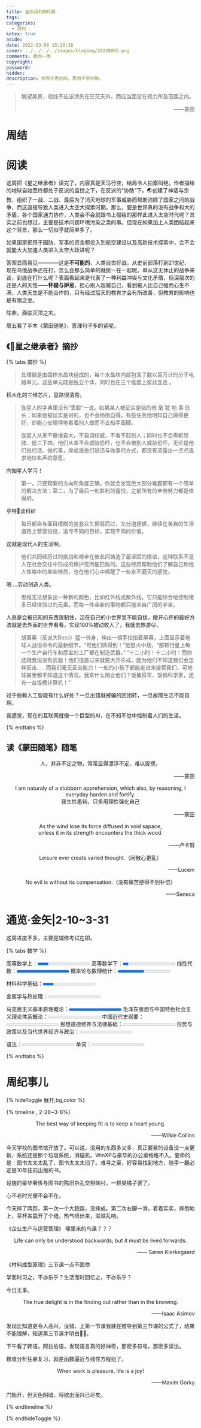 ```yaml
---
title: 金石周刊005期
tags:
categories:
  - 周刊
katex: true
aside: 
date: 2022-03-06 15:20:38
cover: ../../../../images/blogimg/20220005.png
comments: 我的一周
copyright:
password:
hidden: 
description: 学而不思则罔，思而不学则殆。
---
```


> <center>眺望美景，视线不应该消失在茫茫天外，而应当固定在视力所及范围之内。</center>
> <p align="right">——蒙田</p>

# 周结



# 阅读

这周把《星之继承者》读完了，内容真是天马行空，结局令人拍案叫绝。作者描绘的地球自始至终都处于反派的监控之下，在反派的“协助”下，🌏创建了神话与宗教，组织了一战、二战、最后为了消灭地球的军事威胁而帮助消除了国家之间的战争，而这直接导致人类进入太空大探索时期。那么，要是世界真的没有战争和大的矛盾，各个国家通力协作，人类会不会就跟书上描绘的那样此进入太空时代呢？其实之前也想过，主要是技术问题环境污染之类的事。但现在如果加上人类团结起来这个背景，那么一切似乎就简单多了。

如果国家把用于国防、军事的资金都投入到航空建设以及高新技术探索中，会不会就能大大加速人类进入太空大跃进呢？

答案显而易见————这是**不可能的**，人类自古好战，从史前部落打到21世纪，现在乌俄战争还在打，怎么会那么简单的就统一在一起呢。单从这无休止的战争来谈，到底在打什么呢？表面看起来是代表了一种利益冲突与文化矛盾，但深层次的还是人的天性——**怀疑与妒忌**，担心别人超越自己，看到被人比自己强而心生不满，人类天生是不能合作的，只有经过后天的教育才会有所改善，但教育的影响也是有限之至。

除非，面临灭顶之灾。

周五看了半本《蒙田随笔》，哲理句子多的紧呢。

## 《🌌星之继承者》摘抄

{% tabs 摘抄 %}
<!-- tab 🧿想象 -->

>处理器是由固体水晶块组成的，每个水晶块内部包含了数以百万计的分子电路单元。这些单元既是独立个体，同时也在三个维度上彼此互连 。

积木化的三维芯片，思路很清秀。

> 伽星人的字典里没有“丢脸”一说。如果某人被证实是错的他 毫 犹 地 事 低 头；如果他被证实是对的，也不会扬扬自得。有些任务他明知自己做得更好，却能心安理得地看着别人做而不去指手画脚。
>
> 伽星人从来不傲慢自大，不自诩权威，不看不起别人；同时也不会卑躬屈膝、低三下四。他们从来不会威胁恐吓，也不会被别人威胁恐吓。无论是他们说的话、做的事，抑或是他们说话与做事的方式，都没有流露出一点点追求地位名声的意愿。

向伽星人学习！

<!-- endtab -->

<!-- tab 🤔思考 -->

> 第一，只要观察的方向和角度正确，你就会发现绝大部分难题都有一个简单的解决方法；第二，为了最后一刻胜利的喜悦，之前所有的辛劳努力都是值得的。

亨特🥸谈科研

> 每日都会与面目模糊的芸芸众生擦肩而过，又分道扬镳，继续在各自的生活道路上营营役役，追寻不同的目标，实现不同的价值。
> 

这就是现代人的生活啊。

> 他们共同经历过的挑战和艰辛在彼此间铸造了最坚固的情谊，这种联系不是人在社会交往中形成的保护壳所能匹敌的。这些经历帮助他们了解自己和他人性格中的某些特质，也在他们心中唤醒了一些永不磨灭的感觉。

嗯….劳动创造人类。

> 思维无法想象出一种新的颜色，比如红外线或紫外线。它只能综合地控制诸多已经体验过的元素。而每一件全新的事物都只能来自广阔的宇宙。

人总是会被已知的东西限制住，活在自己的小世界里不能自拔，敞开心怀的最好方法就是去外面的世界看看，实现100%被动收入了，我就去旅游😛。

<!-- endtab -->

<!-- tab 🤣幽默 -->

> 胡里奥（反派大Boss）猛一转身，伸出一根手指指着屏幕，上面显示着地球人战役命令的最新细节。“可他们做得到！”他怒火中烧，“那颗行星上每一个生产自行车和尿盆的工厂都在制造武器。” 
> “十二小时！十二小时！而你还跟我说没有武器！他们径直过来就要大开杀戒，因为他们不知道我们会怎样反击……而我们毫无反击能力！一船的小孩子都能走进来接管我们，可地球甚至都不知道这个情况。我拿什么阻止他们？饭桶将军、饭桶科学家，还有一台饭桶计算机！” 

过于依赖人工智能有什么好处？一旦出错就被骗的团团转，一旦故障生活不能自理。

我感觉，现在的互联网就像一个巨型的AI，在不知不觉中控制着人们的生活。

<!-- endtab -->
{% endtabs %}

## 读《蒙田随笔》随笔



<center>人，并非不定之物，常常显得漂浮不定、难以捉摸。</center>
<p align="right">——蒙田</p>

<center>I am naturaly of a stubborn apprehension, which also, by reasoning, I everyday harden and fortify.</center>
<center>我生性愚钝，只多用理性强化自己</center>
<p align="right">——蒙田</p>

<center>As the wind lose its force diffused in void sapace,</center>
<center>unless it in its strength encounters the thick wood.</center>
<p align="right">——卢卡努</p>

<center>Leisure ever creats varied thought.（闲散心更乱）</center>
<p align="right">——Lucem</p>

<center>No evil is without its compensation.（没有痛苦便得不到补偿）</center>
<p align="right">——Seneca</p>



# 通览·金矢|2-10~3-31

这周进度不多，主要是辅修考试在即。

{% tabs 数学 %}
<!-- tab 数学 -->

高等数学上：<progress max="100" value="20" id="progress"></progress>
高等数学下：<progress max="100" value="10" id="progress"></progress>
线性代数：<progress max="100" value="100" id="progress"></progress>
概率论与数理统计：<progress max="100" value="50" id="progress"></progress>

<!-- endtab -->

<!-- tab 专业课 -->

材料科学基础：<progress max="100" value="20" id="progress"></progress>

金属学与热处理：<progress max="100" value="0" id="progress"></progress>

<!-- endtab -->

<!-- tab 政治 -->

马克思主义基本原理概论：<progress max="20" value="20" id="progress"></progress>
毛泽东思想与中国特色社会主义理论体系概论：<progress max="100" value="0" id="progress"></progress>
中国近代史纲要：<progress max="100" value="0" id="progress"></progress>
思想道德修养与法律基础：<progress max="100" value="0" id="progress"></progress>
形势与政策以及当代世界经济与政治：<progress max="100" value="0" id="progress"></progress>

<!-- endtab -->

<!-- tab 英语 -->

语法：<progress max="100" value="0" id="progress"></progress>
单词：<progress max="100" value="0" id="progress"></progress>

<!-- endtab -->
{% endtabs %}

# 周纪事儿

{% hideToggle 展开,bg,color %}

{% timeline ,  2-28~3-6%}

<!-- timeline 周一 -->

 <center>The best way of keeping fit is to keep a heart young. </center>
 <p align="right">——Wilkie Collins</p>

今天学校的图书馆开放了。可以说，没用的东西多又多，真正要紧的设备没一点更新，系统还是那个垃圾系统，消磁机、WinXP与豪华的办公桌格格不入。要命的是：图书太太太乱了，图书太太太旧了。难寻之至，好容易找到地方，随手一翻必定是10年往前出版的书。

设施的豪华奢侈与图书的陈旧杂乱交相映衬，一颗臭橘子罢了。

心不老时光便不会不在。

<!-- endtimeline -->
<!-- timeline 周二 -->
今天摔了两跤，第一次一个大趔趄，没摔成。第二次右脚一滑，着着实实，摔倒地上，茶杯盖震开了个缝，热气喷出来，滋滋乱响。

《企业生产与运营管理》 哪里来的鸟课？？？

<!-- endtimeline -->

<!-- timeline 周三 -->

 <center>Life can only be understood backwards; but it must be lived forwards.</center>
 <p align="right">—— Søren Kierkegaard</p>

《材料成型原理》三节课一点不困😎

学而时习之，不亦乐乎？生活而时回忆之，不亦乐乎？

<!-- endtimeline -->

<!-- timeline 周四 -->

今日无事。

<!-- endtimeline -->

<!-- timeline 周五 -->

 <center>The true delight is in the finding out rather than in the knowing. </center>
 <p align="right">——Isaac Asimov</p>

发现比知道更令人高兴，没错，上第一节课我就在推导到第三节课的公式了，结果不能理解，知道第三节课才明白🤦‍♂️。

下午看了韩语，阿拉伯语，发现语言真的好神奇，那麽多符号，那麽多读法。

<!-- endtimeline -->

<!-- timeline 周六 -->
数值分析狂暴复习，就差函数逼近与线性方程组了。
<!-- endtimeline -->

<!-- timeline 周日 -->

 <center>When work is pleasure, life is a joy! </center>
 <p align="right">——Maxim Gorky</p>

门始开，但天色阴暗，将欲出而兴已尽矣。

<!-- endtimeline -->

{% endtimeline %}

{% endhideToggle %}





